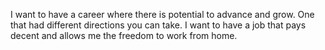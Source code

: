 I want to have a career where there is potential to advance and grow. One that had different directions you can take. I want to have a job that pays decent and allows me the freedom to work from home. 
